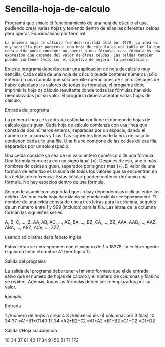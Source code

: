 # Sencilla-hoja-de-calculo
Programa que simule el funcionamiento de una hoja de cálculo al uso, pudiendo crear varias hojas y teniendo dentro de ellas las diferentes celdas para operar. Funcionalidad por terminal

	La primera hoja de cálculo fue desarrollada allá por 1979. La idea es muy sencilla pero poderosa: una hoja de cálculo es una tabla en la que cada celda puede contener un número o una fórmula. Cada fórmula es una expresión que depende del valor de otras celdas. Las celdas también pueden contener texto con el objetivo de mejorar la presentación.

En este programa deberás crear una aplicación de hoja de cálculo muy sencilla.  Cada celda de una hoja de cálculo puede contener números (sólo enteros) o una fórmula que sólo permite operaciones de suma. Después de haber calculado los valores de todas las fórmulas, el programa debe imprimir la hoja de cálculo resultante donde todas las fórmulas han sido reemplazadas por su valor. El programa deberá aceptar varias hojas de cálculo.

Entrada del programa

La primera línea de la entrada estándar contiene el número de hojas de cálculo que siguen. Cada hoja de cálculo comienza con una línea que consta de dos números enteros, separadas por un espacio, dando el número de columnas y filas. Las siguientes líneas de la hoja de cálculo contienen cada uno una fila. Una fila se compone de las celdas de esa fila, separados por un solo espacio.

Una celda consiste ya sea de un valor entero numérico o de una fórmula. Una fórmula comienza con un signo igual (=). Después de eso, uno o más nombres de celdas siguen, separados por signos más (+). El valor de una fórmula de este tipo es la suma de todos los valores que se encuentran en las celdas de referencia. Estas células puedencontener de nuevo una fórmula. No hay espacios dentro de una fórmula.

Se puede asumir con seguridad que no hay dependencias cíclicas entre las celdas. Así que cada hoja de cálculo se puede calcular completamente. El nombre de una celda consta de una a tres letras para la columna, seguido de un número entre 1 y 999 (incluido) para la fila. Las letras de la columna forman las siguientes series: 

A, B, C, ..., Z, AA, AB, AC, ..., AZ, BA, ..., BZ, CA, ..., ZZ, AAA, AAB, ..., AAZ, ABA, ..., ABZ, ACA, ..., ZZZ, 

usando sólo letras del alfabeto inglés. 

Estas letras se corresponden con el número de 1 a 18278. La celda superior izquierda tiene el nombre A1 (Ver figura 1).

Salida del programa

La salida del programa debe tener el mismo formato que el de entrada, salvo que el número de hojas de cálculo y el número de columnas y filas no se repiten. Además, todas las fórmulas deben ser reemplazados por su valor.

Ejemplo 

Entrada

1 //número de hojas a crear
4 3 //dimensiones (4 columnas por 3 filas)
10 34 37 =A1+B1+C1
40 17 34 =A2+B2+C2
=A1+A2 =B1+B2 =C1+C2 =D1+D2

Salida     //Hoja solucionada

10 34 37 81 
40 17 34 91
50 51 71 172
